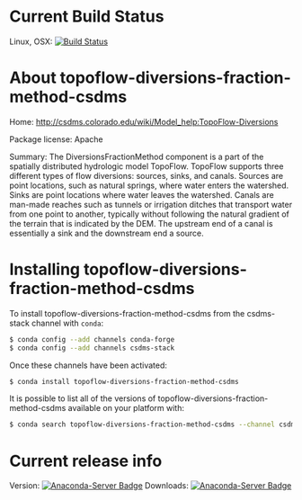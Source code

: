 




# Current Build Status

Linux, OSX: [![Build Status](https://travis-ci.org/csdms-stack/topoflow-diversions-fraction-method-csdms-recipe.svg?branch=master)](https://travis-ci.org/csdms-stack/topoflow-diversions-fraction-method-csdms-recipe)

# About topoflow-diversions-fraction-method-csdms

Home: http://csdms.colorado.edu/wiki/Model_help:TopoFlow-Diversions

Package license: Apache

Summary: The DiversionsFractionMethod component is a part of the
spatially distributed hydrologic model TopoFlow. TopoFlow supports
three different types of flow diversions: sources, sinks, and
canals. Sources are point locations, such as natural springs, where
water enters the watershed. Sinks are point locations where water
leaves the watershed. Canals are man-made reaches such as tunnels or
irrigation ditches that transport water from one point to another,
typically without following the natural gradient of the terrain that
is indicated by the DEM. The upstream end of a canal is essentially
a sink and the downstream end a source.


# Installing topoflow-diversions-fraction-method-csdms

To install topoflow-diversions-fraction-method-csdms from the csdms-stack channel with `conda`:

```bash
$ conda config --add channels conda-forge
$ conda config --add channels csdms-stack
```

Once these channels have been activated:

```bash
$ conda install topoflow-diversions-fraction-method-csdms
```

It is possible to list all of the versions of topoflow-diversions-fraction-method-csdms available on your
platform with:

```bash
$ conda search topoflow-diversions-fraction-method-csdms --channel csdms-stack
```

# Current release info

Version: [![Anaconda-Server Badge](https://anaconda.org/csdms-stack/topoflow-diversions-fraction-method-csdms/badges/version.svg)](https://anaconda.org/csdms-stack/topoflow-diversions-fraction-method-csdms)
Downloads: [![Anaconda-Server Badge](https://anaconda.org/csdms-stack/topoflow-diversions-fraction-method-csdms/badges/downloads.svg)](https://anaconda.org/csdms-stack/topoflow-diversions-fraction-method-csdms)